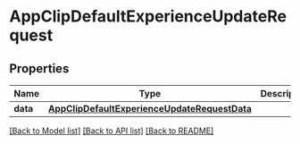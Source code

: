 # AppClipDefaultExperienceUpdateRequest

## Properties
Name | Type | Description | Notes
------------ | ------------- | ------------- | -------------
**data** | [**AppClipDefaultExperienceUpdateRequestData**](AppClipDefaultExperienceUpdateRequestData.md) |  | 

[[Back to Model list]](../README.md#documentation-for-models) [[Back to API list]](../README.md#documentation-for-api-endpoints) [[Back to README]](../README.md)



